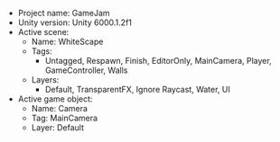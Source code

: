 <!-- UNITY CODE ASSIST INSTRUCTIONS START -->
- Project name: GameJam
- Unity version: Unity 6000.1.2f1
- Active scene:
  - Name: WhiteScape
  - Tags:
    - Untagged, Respawn, Finish, EditorOnly, MainCamera, Player, GameController, Walls
  - Layers:
    - Default, TransparentFX, Ignore Raycast, Water, UI
- Active game object:
  - Name: Camera
  - Tag: MainCamera
  - Layer: Default
<!-- UNITY CODE ASSIST INSTRUCTIONS END -->